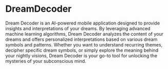 # DreamDecoder
Dream Decoder is an AI-powered mobile application designed to provide insights and interpretations of your dreams. By leveraging advanced machine learning algorithms, Dream Decoder analyzes the content of your dreams and offers personalized interpretations based on various dream symbols and patterns. Whether you want to understand recurring themes, decipher specific dream symbols, or simply explore the meaning behind your nightly visions, Dream Decoder is your go-to tool for unlocking the mysteries of your subconscious mind.
